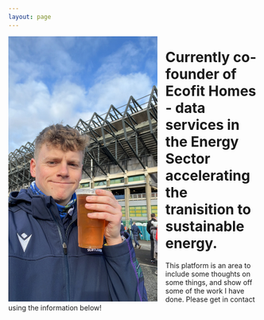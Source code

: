 ```yaml
---
layout: page
---
```


<img src="/assets/mugshot2.jpeg" alt="Photo of Me"
 width="300" style="float: left;margin-right:1rem;" />

<h1> Currently co-founder of Ecofit Homes - data services in the Energy Sector accelerating the tranisition to sustainable energy. </h1>

This platform is an area to include some thoughts on some things, and show off some of the work I have done. Please get in contact using the information below!

